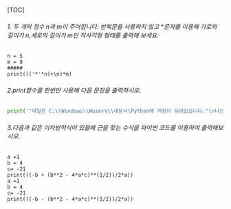 [TOC]

###### 1. 두 개의 정수 n과 m이 주어집니다. 반복문을 사용하지 않고 *문자를 이용해 가로의 길이가 n,세로의 길이가 m인 직사각형 형태를 출력해 보세요.

```
n = 5
m = 9
#####
print((('*'*n)+\n)*m)

```

###### 2.print함수를 한번만 사용해 다음 문장을 출력하시오.

```python
print('"파일은 C:\\Windows\\Wusers\\내문서\Python에 저장이 되어있습니다."\n나는 생각했다. \'cd를 써서 git bash로 들어가봐야지\'')
```

###### 3.다음과 같은 이차방적식이 있을때 근을 찾는 수식을 파이썬 코드를 이용하여 출력해보시오.

```
a =1 
b = 4
c= -21
print(((-b + (b**2 - 4*a*c)**(1/2))/2*a))
a =1 
b = 4
c= -21
print(((-b - (b**2 - 4*a*c)**(1/2))/2*a))
```



